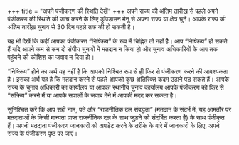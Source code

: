 +++
title = "अपने पंजीकरण की स्थिति देखें"
+++
अपने राज्य की अंतिम तारीख़ से पहले अपने पंजीकरण की स्थिति की जांच करने के लिए ड्रॉपडाउन मेनू से अपना राज्य या क्षेत्र चुनें। आपके राज्य की अंतिम तारीख़ चुनाव से 30 दिन पहले तक की हो सकती है।

यह भी देखें कि कहीं आपका पंजीकरण “निष्क्रिय” के रूप में चिह्नित तो नहीं है। आप “निष्क्रिय” हो सकते हैं यदि आपने कम से कम दो संघीय चुनावों में मतदान न किया हो और चुनाव अधिकारियों के आप तक पहुंचने की कोशिश का जवाब न दिया हो।

“निष्क्रिय” होने का अर्थ यह नहीं है कि आपको निश्चित रूप से ही फिर से पंजीकरण करने की आवश्यकता है। इसका अर्थ यह है कि मतदान करने से पहले आपको कुछ अतिरिक्त कदम उठाने पड़ सकते हैं। आपके राज्य के चुनाव अधिकारी का कार्यालय या आपका स्थानीय चुनाव कार्यालय आपके पंजीकरण को फिर से “सक्रिय” करने में या आपके सवालों के जवाब देने में आपकी मदद कर सकता है।

सुनिश्चित करें कि आप सही नाम, पते और “राजनीतिक दल संबद्धता” (मतदान के संदर्भ में, यह आमतौर पर मतदाताओं के किसी मान्यता प्राप्त राजनीतिक दल के साथ जुड़ने को संदर्भित करता है) के साथ पंजीकृत हैं। अपनी मतदाता पंजीकरण जानकारी को अपडेट करने के तरीके के बारे में जानकारी के लिए, अपने राज्य के पंजीकरण पृष्ठ पर जाएं।